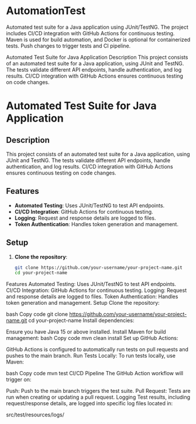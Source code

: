 # AutomationTest
Automated test suite for a Java application using JUnit/TestNG. The project includes CI/CD integration with GitHub Actions for continuous testing. Maven is used for build automation, and Docker is optional for containerized tests. Push changes to trigger tests and CI pipeline.

Automated Test Suite for Java Application
Description
This project consists of an automated test suite for a Java application, using JUnit and TestNG. The tests validate different API endpoints, handle authentication, and log results. CI/CD integration with GitHub Actions ensures continuous testing on code changes.



# Automated Test Suite for Java Application

## Description

This project consists of an automated test suite for a Java application, using JUnit and TestNG. The tests validate different API endpoints, handle authentication, and log results. CI/CD integration with GitHub Actions ensures continuous testing on code changes.

## Features

- **Automated Testing**: Uses JUnit/TestNG to test API endpoints.
- **CI/CD Integration**: GitHub Actions for continuous testing.
- **Logging**: Request and response details are logged to files.
- **Token Authentication**: Handles token generation and management.
  
## Setup

1. **Clone the repository**:
   ```bash
   git clone https://github.com/your-username/your-project-name.git
   cd your-project-name

Features
Automated Testing: Uses JUnit/TestNG to test API endpoints.
CI/CD Integration: GitHub Actions for continuous testing.
Logging: Request and response details are logged to files.
Token Authentication: Handles token generation and management.
Setup
Clone the repository:

bash
Copy code
git clone https://github.com/your-username/your-project-name.git
cd your-project-name
Install dependencies:

Ensure you have Java 15 or above installed.
Install Maven for build management:
bash
Copy code
mvn clean install
Set up GitHub Actions:

GitHub Actions is configured to automatically run tests on pull requests and pushes to the main branch.
Run Tests Locally: To run tests locally, use Maven:

bash
Copy code
mvn test
CI/CD Pipeline
The GitHub Action workflow will trigger on:

Push: Push to the main branch triggers the test suite.
Pull Request: Tests are run when creating or updating a pull request.
Logging
Test results, including request/response details, are logged into specific log files located in:

src/test/resources/logs/
